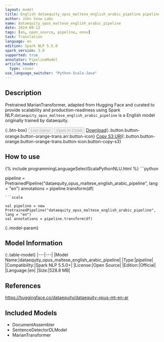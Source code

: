 ```yaml
---
layout: model
title: English dataequity_opus_maltese_english_arabic_pipeline pipeline MarianTransformer from dataequity
author: John Snow Labs
name: dataequity_opus_maltese_english_arabic_pipeline
date: 2024-09-12
tags: [en, open_source, pipeline, onnx]
task: Translation
language: en
edition: Spark NLP 5.5.0
spark_version: 3.0
supported: true
annotator: PipelineModel
article_header:
  type: cover
use_language_switcher: "Python-Scala-Java"
---
```


## Description

Pretrained MarianTransformer, adapted from Hugging Face and curated to provide scalability and production-readiness using Spark NLP.`dataequity_opus_maltese_english_arabic_pipeline` is a English model originally trained by dataequity.

{:.btn-box}
<button class="button button-orange" disabled>Live Demo</button>
<button class="button button-orange" disabled>Open in Colab</button>
[Download](https://s3.amazonaws.com/auxdata.johnsnowlabs.com/public/models/dataequity_opus_maltese_english_arabic_pipeline_en_5.5.0_3.0_1726126895238.zip){:.button.button-orange.button-orange-trans.arr.button-icon}
[Copy S3 URI](s3://auxdata.johnsnowlabs.com/public/models/dataequity_opus_maltese_english_arabic_pipeline_en_5.5.0_3.0_1726126895238.zip){:.button.button-orange.button-orange-trans.button-icon.button-copy-s3}

## How to use



<div class="tabs-box" markdown="1">
{% include programmingLanguageSelectScalaPythonNLU.html %}
```python

pipeline = PretrainedPipeline("dataequity_opus_maltese_english_arabic_pipeline", lang = "en")
annotations =  pipeline.transform(df)   

```
```scala

val pipeline = new PretrainedPipeline("dataequity_opus_maltese_english_arabic_pipeline", lang = "en")
val annotations = pipeline.transform(df)

```
</div>

{:.model-param}
## Model Information

{:.table-model}
|---|---|
|Model Name:|dataequity_opus_maltese_english_arabic_pipeline|
|Type:|pipeline|
|Compatibility:|Spark NLP 5.5.0+|
|License:|Open Source|
|Edition:|Official|
|Language:|en|
|Size:|528.8 MB|

## References

https://huggingface.co/dataequity/dataequity-opus-mt-en-ar

## Included Models

- DocumentAssembler
- SentenceDetectorDLModel
- MarianTransformer